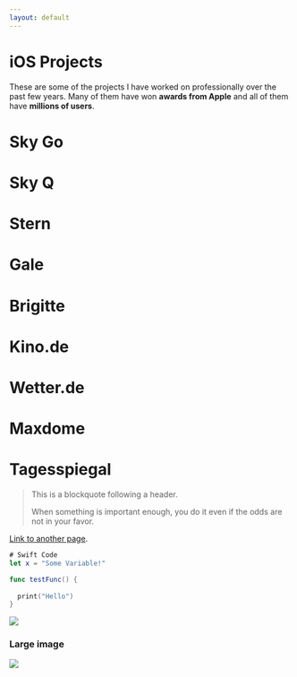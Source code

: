 ```yaml
---
layout: default
---
```


# [](#header-1)iOS Projects

These are some of the projects I have worked on professionally over the past few years.  Many of them have won **awards from Apple** and all of them have **millions of users**.

# [](#header-2)Sky Go

# [](#header-2)Sky Q

# [](#header-2)Stern

# [](#header-2)Gale

# [](#header-2)Brigitte

# [](#header-2)Kino.de

[App Store]: https://itunes.apple.com/de/app/kino-de/id481183246?mt=8

# [](#header-2)Wetter.de

# [](#header-2)Maxdome

# [](#header-2)Tagesspiegal

> This is a blockquote following a header.
>
> When something is important enough, you do it even if the odds are not in your favor.

[Link to another page](another-page).

```swift
# Swift Code
let x = "Some Variable!"

func testFunc() {
  
  print("Hello")
}
```


![](https://assets-cdn.github.com/images/icons/emoji/octocat.png)

### Large image

![](https://guides.github.com/activities/hello-world/branching.png)
